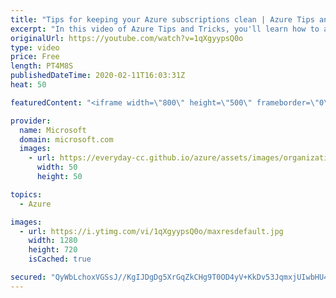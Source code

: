 ```yaml
---
title: "Tips for keeping your Azure subscriptions clean | Azure Tips and Tricks"
excerpt: "In this video of Azure Tips and Tricks, you'll learn how to automatically remove unused Azure resources. \r  For more tips and tricks, visit: http://azuredev.tips  Get started with 12 months of free services and $200 USD in credit. Create your free account today with Microsoft Azure: http://azure.com/free"
originalUrl: https://youtube.com/watch?v=1qXgyypsQ0o
type: video
price: Free
length: PT4M8S
publishedDateTime: 2020-02-11T16:03:31Z
heat: 50

featuredContent: "<iframe width=\"800\" height=\"500\" frameborder=\"0\" src=\"https://www.youtube.com/embed/1qXgyypsQ0o\" allow=\"accelerometer; autoplay; encrypted-media; gyroscope; picture-in-picture\" allowfullscreen></iframe>"

provider:
  name: Microsoft
  domain: microsoft.com
  images:
    - url: https://everyday-cc.github.io/azure/assets/images/organizations/microsoft.com-50x50.jpg
      width: 50
      height: 50

topics:
  - Azure

images:
  - url: https://i.ytimg.com/vi/1qXgyypsQ0o/maxresdefault.jpg
    width: 1280
    height: 720
    isCached: true

secured: "QyWbLchoxVGSsJ//KgIJDgDg5XrGqZkCHg9T0OD4yV+KkDv53JqmxjUIwbHU4uujEYR1NyGBsgSmjFiyWxwNV2/3bZAohF32bZVeJg4C6GVT4cLNnmxAhX0y5lypRDKcgguJyq2SAU/FjxzPjJ+0uwd4hLlpjvfRRFsb8pmz5OmRZhIR2pb7R0juuPFJvjnYkocpAdlyyLiTcxAPlZ8PBvPZ/0osj2Jl2Ao395/2H2341y0fQnjzbQWxwQHNh8mn7CdeASKCIFtNFXf9ezWifobAZm7XcpU1JkH5vmK+koXT1bAUH1UaAnBguTMYdsjZzWq2LRSLJ33oLdWWyF2RXGEgQaE3I1ayAtP8nA8jyYU/oMzysAQr7VQ5pu6XmG/bTk6uYhqMkoPwf77t1HJZFNaU1Z5xCGdC+ekFofK1ViA=;fS8F32Ce7aIz6fZzEB0ydQ=="
---
```


